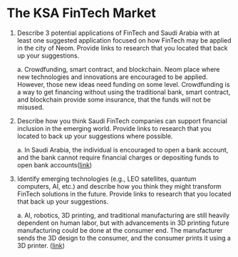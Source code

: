 # **The KSA FinTech Market**


1. Describe 3 potential applications of FinTech and Saudi Arabia with at least one suggested application focused on how FinTech may be applied in the city of Neom. Provide links to research that you located that back up your suggestions.

    a. Crowdfunding, smart contract, and blockchain. Neom place where new technologies and innovations  are encouraged to be applied. However, those new ideas need funding on some level. Crowdfunding is   a way to get financing without using the traditional bank, smart contract, and blockchain provide     some insurance, that the funds will not be misused.

2. Describe how you think Saudi FinTech companies can support financial inclusion in the emerging world.  Provide links to research that you located to back up your suggestions where possible.

    a. In Saudi Arabia, the individual is encouraged to open a bank account, and the bank cannot    require financial charges or depositing funds to open bank accounts([link](https://www.sama.gov.sa/en-US/News/Pages/news28042019.aspx))

3. Identify emerging technologies (e.g., LEO satellites, quantum computers, AI, etc.) and describe how you think they might transform FinTech solutions in the future. Provide links to research that you located that back up your suggestions.

    a. AI, robotics, 3D printing, and traditional manufacturing are still heavily dependent on human    labor, but with advancements in 3D printing future manufacturing could be done at the consumer end.    The manufacturer sends the 3D design to the consumer, and the consumer prints it using a 3D    printer. ([link](https://www.emerald.com/insight/content/doi/10.1108/SR-07-2016-0114/full/html))